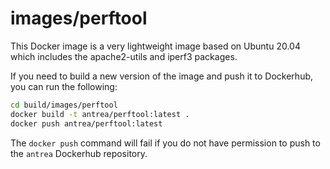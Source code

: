 # images/perftool

This Docker image is a very lightweight image based on Ubuntu 20.04 which
includes the apache2-utils and iperf3 packages.

If you need to build a new version of the image and push it to Dockerhub, you
can run the following:

```bash
cd build/images/perftool
docker build -t antrea/perftool:latest .
docker push antrea/perftool:latest
```

The `docker push` command will fail if you do not have permission to push to the
`antrea` Dockerhub repository.
